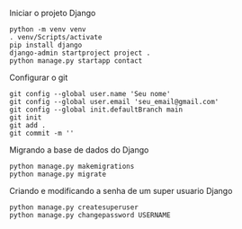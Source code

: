 Iniciar o projeto Django

```
python -m venv venv
. venv/Scripts/activate
pip install django
django-admin startproject project .
python manage.py startapp contact
```

Configurar o git

```
git config --global user.name 'Seu nome'
git config --global user.email 'seu_email@gmail.com'
git config --global init.defaultBranch main
git init
git add .
git commit -m ''
```



Migrando a base de dados do Django
```
python manage.py makemigrations
python manage.py migrate
```



Criando e modificando a senha de um super usuario Django
```
python manage.py createsuperuser
python manage.py changepassword USERNAME
```